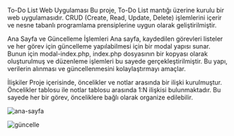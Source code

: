 To-Do List Web Uygulaması
Bu proje, To-Do List mantığı üzerine kurulu bir web uygulamasıdır. CRUD (Create, Read, Update, Delete) işlemlerini içerir ve nesne tabanlı programlama prensiplerine uygun olarak geliştirilmiştir.

Ana Sayfa ve Güncelleme İşlemleri
Ana sayfa, kaydedilen görevleri listeler ve her görev için güncelleme yapılabilmesi için bir modal yapısı sunar. Bunun için modal-index.php, index.php dosyasının bir kopyası olarak oluşturulmuş ve düzenleme 
işlemleri bu sayede gerçekleştirilmiştir. Bu yapı, verilerin alınması ve güncellenmesini kolaylaştırmayı amaçlar.

İlişkiler
Proje içerisinde, öncelikler ve notlar arasında bir ilişki kurulmuştur. Öncelikler tablosu ile notlar tablosu arasında 1:N ilişkisi bulunmaktadır. 
Bu sayede her bir görev, önceliklere bağlı olarak organize edilebilir.




![ana-sayfa](https://github.com/YagizUluocak/Php-Not-Defteri/assets/67549827/e7a516fd-bf97-490f-97cc-86aa5815416a)



![güncelle](https://github.com/YagizUluocak/Php-Not-Defteri/assets/67549827/c141f5ac-e6fd-4456-aa54-c98dc2422cf9)
